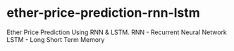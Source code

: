 # ether-price-prediction-rnn-lstm
Ether Price Prediction Using RNN &amp; LSTM.
RNN - Recurrent Neural Network
LSTM - Long Short Term Memory
